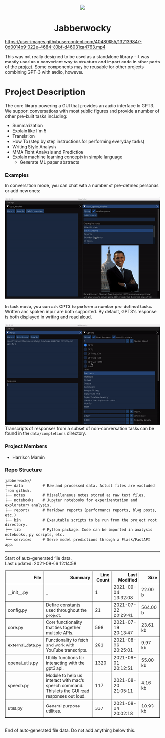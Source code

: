 <p align='center'>
<img src='https://github.com/hdmamin/jabberwocky/raw/347e1514769264219393abf8a62b1a808cb70421/data/icons/icon.png' height='100'>
<h1 align='center'>Jabberwocky</h1>
</p>

https://user-images.githubusercontent.com/40480855/132139847-0d0014b9-022e-4684-80bf-d46031ca4763.mp4

This was not really designed to be used as a standalone library - it was mostly used as a convenient way to structure and import code in other parts of the [project](https://github.com/hdmamin/jabberwocky). Some components may be reusable for other projects combining GPT-3 with audio, however.

# Project Description
The core library powering a GUI that provides an audio interface to GPT3. We support conversations with most public figures and provide a number of other pre-built tasks including:
- Summarization
- Explain like I'm 5
- Translation
- How To (step by step instructions for performing everyday tasks)
- Writing Style Analysis
- MMA Fight Analysis and Prediction
- Explain machine learning concepts in simple language
    - Generate ML paper abstracts

### Examples

In conversation mode, you can chat with a number of pre-defined personas or add new ones:

![](https://github.com/hdmamin/jabberwocky/raw/347e1514769264219393abf8a62b1a808cb70421/data/clips/demo/add_persona.gif)

In task mode, you can ask GPT3 to perform a number pre-defined tasks. Written and spoken input are both supported. By default, GPT3's response is both displayed in writing and read aloud.

![](https://github.com/hdmamin/jabberwocky/raw/c48600f88d8127911c96de138ce09f6ef97377eb/data/clips/demo/punctuation.gif)
Transcripts of responses from a subset of non-conversation tasks can be found in the `data/completions` directory.

### Project Members
* Harrison Mamin

### Repo Structure
```
jabberwocky/
├── data         # Raw and processed data. Actual files are excluded from github.
├── notes        # Miscellaneous notes stored as raw text files.
├── notebooks    # Jupyter notebooks for experimentation and exploratory analysis.
├── reports      # Markdown reports (performance reports, blog posts, etc.)
├── bin          # Executable scripts to be run from the project root directory.
├── lib          # Python package. Code can be imported in analysis notebooks, py scripts, etc.
└── services     # Serve model predictions through a Flask/FastAPI app.
```

---
Start of auto-generated file data.<br/>Last updated: 2021-09-06 12:14:58

<table border="1" class="dataframe">
  <thead>
    <tr style="text-align: right;">
      <th>File</th>
      <th>Summary</th>
      <th>Line Count</th>
      <th>Last Modified</th>
      <th>Size</th>
    </tr>
  </thead>
  <tbody>
    <tr>
      <td>__init__.py</td>
      <td>_</td>
      <td>1</td>
      <td>2021-09-04 13:32:08</td>
      <td>22.00 b</td>
    </tr>
    <tr>
      <td>config.py</td>
      <td>Define constants used throughout the project.</td>
      <td>21</td>
      <td>2021-07-22 20:29:41</td>
      <td>564.00 b</td>
    </tr>
    <tr>
      <td>core.py</td>
      <td>Core functionality that ties together multiple APIs.</td>
      <td>598</td>
      <td>2021-07-19 20:13:47</td>
      <td>23.61 kb</td>
    </tr>
    <tr>
      <td>external_data.py</td>
      <td>Functionality to fetch and work with YouTube transcripts.</td>
      <td>281</td>
      <td>2021-08-06 20:25:01</td>
      <td>9.97 kb</td>
    </tr>
    <tr>
      <td>openai_utils.py</td>
      <td>Utility functions for interacting with the gpt3 api.</td>
      <td>1320</td>
      <td>2021-09-01 20:12:51</td>
      <td>55.00 kb</td>
    </tr>
    <tr>
      <td>speech.py</td>
      <td>Module to help us interact with mac's speech command. This lets the GUI read<br/>responses out loud.</td>
      <td>117</td>
      <td>2021-08-20 21:05:11</td>
      <td>4.16 kb</td>
    </tr>
    <tr>
      <td>utils.py</td>
      <td>General purpose utilities.</td>
      <td>337</td>
      <td>2021-08-04 20:02:18</td>
      <td>10.93 kb</td>
    </tr>
  </tbody>
</table>
<br/>End of auto-generated file data. Do not add anything below this.
